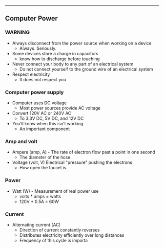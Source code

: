 
---

## Computer Power

### WARNING
- Always disconnect from the power source when working on a device
	- Always. Seriously.
- Some devices store a charge in capacitors
	- know how to discharge before touching
- Never connect your body to any part of an electrical system
	- Do not connect yourself to the ground wire of an electrical system
- Respect electricity
	- It does not respect you

### Computer power supply
- Computer uses DC voltage
	- Most power sources provide AC voltage
- Convert 120V AC or 240V AC
	- To 3.3V DC, 5V DC, and 12V DC
- You'll know when this isn't working
	- An important component

### Amp and volt
- Ampere (amp, A) - The rate of electron flow past a point in one second
	- The diameter of the hose
- Voltage (volt, V) Electrical "pressure" pushing the electrons
	- How open the faucet is

### Power
- Watt (W) - Measurement of real power use
	- volts * amps = watts
	- 120V * 0.5A = 60W

### Current
- Alternating current (AC)
	- Direction of current constantly reverses
	- Distributes electricity efficiently over long distances
	- Frequency of this cycle is importa